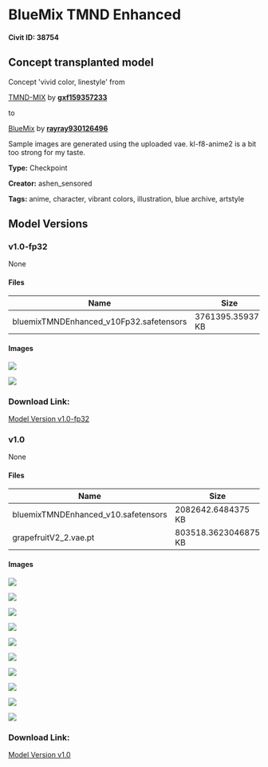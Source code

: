 # BlueMix TMND Enhanced

#### Civit ID: 38754

<h2>Concept transplanted model</h2><p>Concept 'vivid color, linestyle' from</p><p><a target="_blank" rel="ugc" href="https://civitai.com/models/27259/tmnd-mix">TMND-MIX</a> by <a target="_blank" rel="ugc" href="https://civitai.com/user/gxf159357233"><strong>gxf159357233</strong></a></p><p>to</p><p><a target="_blank" rel="ugc" href="https://civitai.com/models/29764/bluemix">BlueMix</a> by <a target="_blank" rel="ugc" href="https://civitai.com/user/rayray930126496"><strong>rayray930126496</strong></a></p><p>Sample images are generated using the uploaded vae. kl-f8-anime2 is a bit too strong for my taste.</p>

**Type:** Checkpoint

**Creator:** ashen_sensored

**Tags:** anime, character, vibrant colors, illustration, blue archive, artstyle

## Model Versions

### v1.0-fp32

None

#### Files

| Name | Size | Type | Format | Download Url | AutoV1 | AutoV2 | SHA256 | CRC32 | BLAKE3 |
| --- | --- | --- | --- | --- | --- | --- | --- | --- | --- |
| bluemixTMNDEnhanced_v10Fp32.safetensors | 3761395.359375 KB | Model | SafeTensor | https://civitai.com/api/download/models/45939 | 5BAD89D2 | 812B5C1508 | 812B5C15081791AE5E0C6EDE650330731EA831FBD8F204EFF901CF7A4F69DCCD | 3888F417 | 4088F1A6CC43BC8364178DAB8F658C56EED223888DDA3627D6C1D6B8A53F5E77 |

#### Images

<p><img src="https://image.civitai.com/xG1nkqKTMzGDvpLrqFT7WA/05296e0f-6217-430c-6412-dc7d3009f000/width=450/497458.jpeg" /></p>

<p><img src="https://image.civitai.com/xG1nkqKTMzGDvpLrqFT7WA/0853da5e-86b4-411f-2320-34a2cd818a00/width=450/497260.jpeg" /></p>

### Download Link:

[Model Version v1.0-fp32](https://civitai.com/api/download/models/45939)

### v1.0

None

#### Files

| Name | Size | Type | Format | Download Url | AutoV1 | AutoV2 | SHA256 | CRC32 | BLAKE3 |
| --- | --- | --- | --- | --- | --- | --- | --- | --- | --- |
| bluemixTMNDEnhanced_v10.safetensors | 2082642.6484375 KB | Model | SafeTensor | https://civitai.com/api/download/models/44686 | 43352F56 | EDE4522356 | EDE4522356AB50DAB073F1BEE07030B5B056F35683C7A97E5F21D41D0CEC0951 | E7A09758 | 87B6A4820661CE3113FF987BA0DC4B9333824F9449282D33FDCD818FD493A901 |
| grapefruitV2_2.vae.pt | 803518.3623046875 KB | VAE | Other | https://civitai.com/api/download/models/44686?type=VAE&format=Other | F458B5C6 | F921FB3F29 | F921FB3F29891D2A77A6571E56B8B5052420D2884129517A333C60B1B4816CDF | 65AEACBA | 2E175004F953D6DC373A9DD18BF8A1845983EB6E1B3D6EA0C76A81D344244F18 |

#### Images

<p><img src="https://image.civitai.com/xG1nkqKTMzGDvpLrqFT7WA/220b633a-f3f5-47d7-4f82-c94ea7446600/width=450/488580.jpeg" /></p>

<p><img src="https://image.civitai.com/xG1nkqKTMzGDvpLrqFT7WA/45178431-7b0e-48f5-ef65-3fe3ab0feb00/width=450/488618.jpeg" /></p>

<p><img src="https://image.civitai.com/xG1nkqKTMzGDvpLrqFT7WA/0c6e28ef-be75-4396-fb5b-e379ccce2900/width=450/488640.jpeg" /></p>

<p><img src="https://image.civitai.com/xG1nkqKTMzGDvpLrqFT7WA/b9183ea7-2f8d-48f2-9c67-b63eafa31600/width=450/488832.jpeg" /></p>

<p><img src="https://image.civitai.com/xG1nkqKTMzGDvpLrqFT7WA/5d52e700-2b1e-42df-1a5a-efe30ad0d400/width=450/488613.jpeg" /></p>

<p><img src="https://image.civitai.com/xG1nkqKTMzGDvpLrqFT7WA/a930f6c8-5e91-4349-44cd-2d5490793900/width=450/488648.jpeg" /></p>

<p><img src="https://image.civitai.com/xG1nkqKTMzGDvpLrqFT7WA/3ce56143-185d-4459-0ed0-4c6faa87f900/width=450/488702.jpeg" /></p>

<p><img src="https://image.civitai.com/xG1nkqKTMzGDvpLrqFT7WA/83708743-83ba-47aa-c1a1-4cc5cc39ce00/width=450/489478.jpeg" /></p>

<p><img src="https://image.civitai.com/xG1nkqKTMzGDvpLrqFT7WA/7f698c8d-ecaf-4c17-1fd2-4ea257ea7100/width=450/488703.jpeg" /></p>

<p><img src="https://image.civitai.com/xG1nkqKTMzGDvpLrqFT7WA/131b0f50-c057-4100-3731-662a0416d500/width=450/488826.jpeg" /></p>

### Download Link:

[Model Version v1.0](https://civitai.com/api/download/models/44686)

